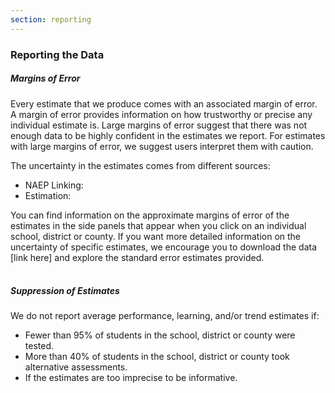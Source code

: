 ```yaml
---
section: reporting
---
```

<h3>Reporting the Data</h3>
<h5>Margins of Error</h5>

Every estimate that we produce comes with an associated margin of error. A margin of error provides information on how trustworthy or precise any individual estimate is. Large margins of error suggest that there was not enough data to be highly confident in the estimates we report. For estimates with large margins of error, we suggest users interpret them with caution.

The uncertainty in the estimates comes from different sources:

- NAEP Linking: 
- Estimation:

You can find information on the approximate margins of error of the estimates in the side panels that appear when you click on an individual school, district or county. If you want more detailed information on the uncertainty of specific estimates, we encourage you to download the data [link here] and explore the standard error estimates provided. 
<br><br>
<h5>Suppression of Estimates</h5>

We do not report average performance, learning, and/or trend estimates if:

- Fewer than 95% of students in the school, district or county were tested. 
- More than 40% of students in the school, district or county took alternative assessments.
- If the estimates are too imprecise to be informative.
